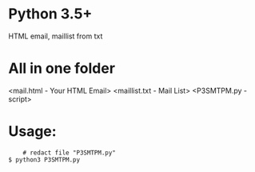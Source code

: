# Python 3.5+
HTML email, maillist from txt

# All in one folder
<mail.html - Your HTML Email>
<maillist.txt - Mail List>
<P3SMTPM.py - script>

# Usage:
        # redact file "P3SMTPM.py"
	$ python3 P3SMTPM.py
